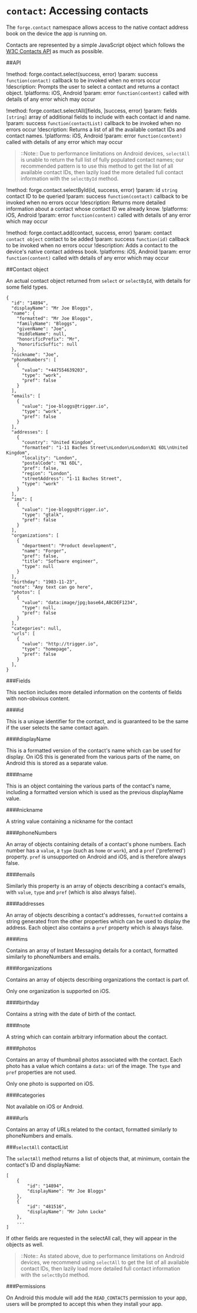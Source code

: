 ``contact``: Accessing contacts
===============================

The ``forge.contact`` namespace allows access to the native contact address book on the device the app is running on.

Contacts are represented by a simple JavaScript object which follows the [W3C Contacts API](http://www.w3.org/TR/contacts-api/#contact-interface>) as much as possible.

##API

!method: forge.contact.select(success, error)
!param: success `function(contact)` callback to be invoked when no errors occur
!description: Prompts the user to select a contact and returns a contact object.
!platforms: iOS, Android
!param: error `function(content)` called with details of any error which may occur

!method: forge.contact.selectAll([fields, ]success, error)
!param: fields `[string]` array of additional fields to include with each contact id and name.
!param: success `function(contactList)` callback to be invoked when no errors occur
!description: Returns a list of all the available contact IDs and contact names.
!platforms: iOS, Android
!param: error `function(content)` called with details of any error which may occur

> ::Note:: Due to performance limitations on Android devices, ``selectAll`` is unable to return the full list of fully populated contact names; our recommended pattern is to use this method to get the list of all available contact IDs, then lazily load the more detailed full contact information with the ``selectById`` method.

!method: forge.contact.selectById(id, success, error)
!param: id `string` contact ID to be queried
!param: success `function(contact)` callback to be invoked when no errors occur
!description: Returns more detailed information about a contact whose contact ID we already know.
!platforms: iOS, Android
!param: error `function(content)` called with details of any error which may occur

!method: forge.contact.add(contact, success, error)
!param: contact `contact object` contact to be added
!param: success `function(id)` callback to be invoked when no errors occur
!description: Adds a contact to the device's native contact address book.
!platforms: iOS, Android
!param: error `function(content)` called with details of any error which may occur

##Contact object 

An actual contact object returned from ``select`` or
``selectById``, with details for some field types.

	{
	  "id": "14894",
	  "displayName": "Mr Joe Bloggs",
	  "name": {
	    "formatted": "Mr Joe Bloggs",
	    "familyName": "Bloggs",
	    "givenName": "Joe",
	    "middleName": null,
	    "honorificPrefix": "Mr",
	    "honorificSuffic": null
	  },
	  "nickname": "Joe",
	  "phoneNumbers": [
	    {
	      "value": "+447554639203",
	      "type": "work",
	      "pref": false
	    }
	  ],
	  "emails": [
	    {
	      "value": "joe-bloggs@trigger.io",
	      "type": "work",
	      "pref": false
	    }
	  ],
	  "addresses": [
	    {
	      "country": "United Kingdom",
	      "formatted": "1-11 Baches Street\nLondon\nLondon\N1 6DL\nUnited Kingdom",
	      "locality": "London",
	      "postalCode": "N1 6DL",
	      "pref": false,
	      "region": "London",
	      "streetAddress": "1-11 Baches Street",
	      "type": "work"
	    }
	  ],
	  "ims": [
	    {
	      "value": "joe-bloggs@trigger.io",
	      "type": "gtalk",
	      "pref": false
	    }
	  ],
	  "organizations": [
	    {
	      "department": "Product development",
	      "name": "Forger",
	      "pref": false,
	      "title": "Software engineer",
	      "type": null
	    }
	  ],
	  "birthday": "1983-11-23",
	  "note": "Any text can go here",
	  "photos": [
	    {
	      "value": "data:image/jpg;base64,ABCDEF1234",
	      "type": null,
	      "pref": false
	    }
	  ],
	  "categories": null,
	  "urls": [
	    {
	      "value": "http://trigger.io",
	      "type": "homepage",
	      "pref": false
	    }
	  ],
	}

###Fields

This section includes more detailed information on the contents of
fields with non-obvious content.

####id

This is a unique identifier for the contact, and is guaranteed to be the
same if the user selects the same contact again.

####displayName

This is a formatted version of the contact's name which can be used for
display. On iOS this is generated from the various parts of the name, on
Android this is stored as a separate value.

####name

This is an object containing the various parts of the contact's name,
including a formatted version which is used as the previous displayName
value.

####nickname

A string value containing a nickname for the contact

####phoneNumbers

An array of objects containing details of a contact's phone numbers. Each
number has a ``value``, a ``type`` (such as ``home`` or ``work``), and a ``pref`` ('preferred') property.  ``pref`` is unsupported on Android and iOS, and is therefore always false.

####emails

Similarly this property is an array of objects describing a contact's
emails, with ``value``, ``type`` and ``pref`` (which is also always
false).

####addresses

An array of objects describing a contact's addresses, ``formatted``
contains a string generated from the other properties which can be used
to display the address. Each object also contains a ``pref`` property
which is always false.

####ims

Contains an array of Instant Messaging details for a contact, formatted
similarly to phoneNumbers and emails.

####organizations

Contains an array of objects describing organizations the contact is part of.

Only one organization is supported on iOS.

####birthday

Contains a string with the date of birth of the contact.

####note

A string which can contain arbitrary information about the contact.

####photos

Contains an array of thumbnail photos associated with the contact.  Each photo has a value which contains a ``data:`` uri of the image. The ``type`` and ``pref`` properties are not used.

Only one photo is supported on iOS.

####categories

Not available on iOS or Android.

####urls

Contains an array of URLs related to the contact, formatted similarly to
phoneNumbers and emails.

###``selectAll`` contactList

The ``selectAll`` method returns a list of objects that, at minimum, contain the contact's ID and displayName:

    [
        {
            "id": "14894",
            "displayName": "Mr Joe Bloggs"
        },
        {
            "id": "481516",
            "displayName": "Mr John Locke"
        },
        ...
    ]

If other fields are requested in the selectAll call, they will appear in the objects as well.

> ::Note:: As stated above, due to performance limitations on Android devices, we recommend using ``selectAll`` to get the list of all
available contact IDs, then lazily load more detailed full contact information with the ``selectById`` method.

###Permissions

On Android this module will add the ``READ_CONTACTS`` permission to your
app, users will be prompted to accept this when they install your app.
